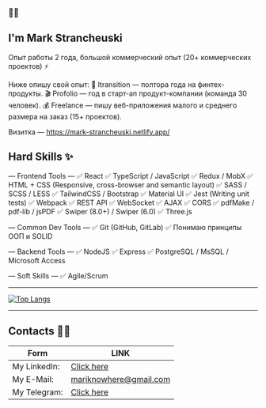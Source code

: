 ### 👋😄

## I'm Mark Strancheuski

Опыт работы 2 года, большой коммерческий опыт (20+ коммерческих проектов) ⚡

Ниже опишу свой опыт:
💼 Itransition — полтора года на финтех-продукты.
🎬 Profolio — год в старт-ап продукт-компании (команда 30 человек).
💰 Freelance — пишу веб-приложения малого и среднего размера на заказ (15+ проектов).

Визитка — https://mark-strancheuski.netlify.app/

## Hard Skills ✨

— Frontend Tools —
✅ React
✅ TypeScript / JavaScript
✅ Redux / MobX
✅ HTML + CSS (Responsive, cross-browser and semantic layout)
✅ SASS / SCSS / LESS
✅ TailwindCSS / Bootstrap
✅ Material UI
✅ Jest (Writing unit tests)
✅ Webpack
✅ REST API
✅ WebSocket
✅ AJAX
✅ CORS
✅ pdfMake / pdf-lib / jsPDF
✅ Swiper (8.0+) / Swiper (6.0)
✅ Three.js

— Common Dev Tools —
✅ Git (GitHub, GitLab)
✅ Понимаю принципы ООП и SOLID

— Backend Tools —
✅ NodeJS
✅ Express
✅ PostgreSQL / MsSQL / Microsoft Access

— Soft Skills —
✅ Agile/Scrum

---

[![Top Langs](https://github-readme-stats.vercel.app/api/top-langs/?username=mariknowhere)](https://github.com/anuraghazra/github-readme-stats)

---

## Contacts 💬🤔
| Form | LINK |
| ------ | ------ |
| My LinkedIn: | [Click here](https://www.linkedin.com/in/vladimir-vakula/) |
| My E-Mail: | mariknowhere@gmail.com |
| My Telegram: | [Click here](https://t.me/maybebabythink) |



<!--
- 🔭 I’m currently working on ...
- 🌱 I’m currently learning ...
- 👯 I’m looking to collaborate on ...
- 📫 How to reach me: ...
-->
